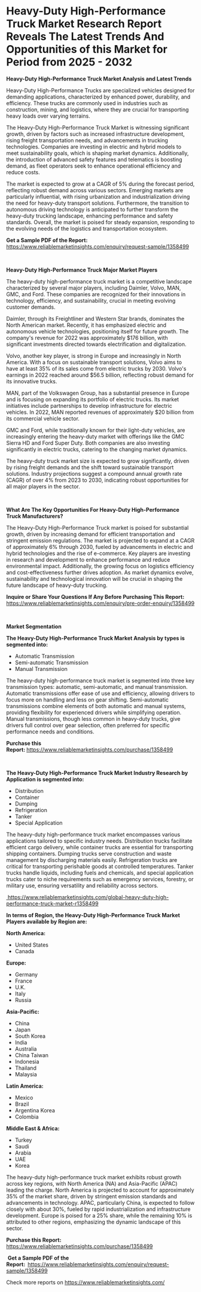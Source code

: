 <p><h1>Heavy-Duty High-Performance Truck Market Research Report Reveals The Latest Trends And Opportunities of this Market for Period from 2025 - 2032</h1></p><p><strong>Heavy-Duty High-Performance Truck Market Analysis and Latest Trends</strong></p>
<p><p>Heavy-Duty High-Performance Trucks are specialized vehicles designed for demanding applications, characterized by enhanced power, durability, and efficiency. These trucks are commonly used in industries such as construction, mining, and logistics, where they are crucial for transporting heavy loads over varying terrains. </p><p>The Heavy-Duty High-Performance Truck Market is witnessing significant growth, driven by factors such as increased infrastructure development, rising freight transportation needs, and advancements in trucking technologies. Companies are investing in electric and hybrid models to meet sustainability goals, which is shaping market dynamics. Additionally, the introduction of advanced safety features and telematics is boosting demand, as fleet operators seek to enhance operational efficiency and reduce costs.</p><p>The market is expected to grow at a CAGR of 5% during the forecast period, reflecting robust demand across various sectors. Emerging markets are particularly influential, with rising urbanization and industrialization driving the need for heavy-duty transport solutions. Furthermore, the transition to autonomous driving technology is anticipated to further transform the heavy-duty trucking landscape, enhancing performance and safety standards. Overall, the market is poised for steady expansion, responding to the evolving needs of the logistics and transportation ecosystem.</p></p>
<p><strong>Get a Sample PDF of the Report:&nbsp;</strong> <a href="https://www.reliablemarketinsights.com/enquiry/request-sample/1358499?utm_campaign=3270&utm_medium=2&utm_source=Github&utm_content=ia&utm_term=22032025&utm_id=heavy-duty-high-performance-truck">https://www.reliablemarketinsights.com/enquiry/request-sample/1358499</a></p>
<p>&nbsp;</p>
<p><strong>Heavy-Duty High-Performance Truck Major Market Players</strong></p>
<p><p>The heavy-duty high-performance truck market is a competitive landscape characterized by several major players, including Daimler, Volvo, MAN, GMC, and Ford. These companies are recognized for their innovations in technology, efficiency, and sustainability, crucial in meeting evolving customer demands.</p><p>Daimler, through its Freightliner and Western Star brands, dominates the North American market. Recently, it has emphasized electric and autonomous vehicle technologies, positioning itself for future growth. The company's revenue for 2022 was approximately $176 billion, with significant investments directed towards electrification and digitalization.</p><p>Volvo, another key player, is strong in Europe and increasingly in North America. With a focus on sustainable transport solutions, Volvo aims to have at least 35% of its sales come from electric trucks by 2030. Volvo's earnings in 2022 reached around $56.5 billion, reflecting robust demand for its innovative trucks. </p><p>MAN, part of the Volkswagen Group, has a substantial presence in Europe and is focusing on expanding its portfolio of electric trucks. Its market initiatives include partnerships to develop infrastructure for electric vehicles. In 2022, MAN reported revenues of approximately $20 billion from its commercial vehicle sector.</p><p>GMC and Ford, while traditionally known for their light-duty vehicles, are increasingly entering the heavy-duty market with offerings like the GMC Sierra HD and Ford Super Duty. Both companies are also investing significantly in electric trucks, catering to the changing market dynamics.</p><p>The heavy-duty truck market size is expected to grow significantly, driven by rising freight demands and the shift toward sustainable transport solutions. Industry projections suggest a compound annual growth rate (CAGR) of over 4% from 2023 to 2030, indicating robust opportunities for all major players in the sector.</p></p>
<p>&nbsp;</p>
<p><strong>What Are The Key Opportunities For Heavy-Duty High-Performance Truck Manufacturers?</strong></p>
<p><p>The Heavy-Duty High-Performance Truck market is poised for substantial growth, driven by increasing demand for efficient transportation and stringent emission regulations. The market is projected to expand at a CAGR of approximately 6% through 2030, fueled by advancements in electric and hybrid technologies and the rise of e-commerce. Key players are investing in research and development to enhance performance and reduce environmental impact. Additionally, the growing focus on logistics efficiency and cost-effectiveness further drives adoption. As market dynamics evolve, sustainability and technological innovation will be crucial in shaping the future landscape of heavy-duty trucking.</p></p>
<p><strong>Inquire or Share Your Questions If Any Before Purchasing This Report:</strong> <a href="https://www.reliablemarketinsights.com/enquiry/pre-order-enquiry/1358499?utm_campaign=3270&utm_medium=2&utm_source=Github&utm_content=ia&utm_term=22032025&utm_id=heavy-duty-high-performance-truck">https://www.reliablemarketinsights.com/enquiry/pre-order-enquiry/1358499</a></p>
<p>&nbsp;</p>
<p><strong>Market Segmentation</strong></p>
<p><strong>The Heavy-Duty High-Performance Truck Market Analysis by types is segmented into:</strong></p>
<p><ul><li>Automatic Transmission</li><li>Semi-automatic Transmission</li><li>Manual Transmission</li></ul></p>
<p><p>The heavy-duty high-performance truck market is segmented into three key transmission types: automatic, semi-automatic, and manual transmission. Automatic transmissions offer ease of use and efficiency, allowing drivers to focus more on handling and less on gear shifting. Semi-automatic transmissions combine elements of both automatic and manual systems, providing flexibility for experienced drivers while simplifying operation. Manual transmissions, though less common in heavy-duty trucks, give drivers full control over gear selection, often preferred for specific performance needs and conditions.</p></p>
<p><strong>Purchase this Report:&nbsp;</strong><a href="https://www.reliablemarketinsights.com/purchase/1358499?utm_campaign=3270&utm_medium=2&utm_source=Github&utm_content=ia&utm_term=22032025&utm_id=heavy-duty-high-performance-truck">https://www.reliablemarketinsights.com/purchase/1358499</a></p>
<p>&nbsp;</p>
<p><strong>The Heavy-Duty High-Performance Truck Market Industry Research by Application is segmented into:</strong></p>
<p><ul><li>Distribution</li><li>Container</li><li>Dumping</li><li>Refrigeration</li><li>Tanker</li><li>Special Application</li></ul></p>
<p><p>The heavy-duty high-performance truck market encompasses various applications tailored to specific industry needs. Distribution trucks facilitate efficient cargo delivery, while container trucks are essential for transporting shipping containers. Dumping trucks serve construction and waste management by discharging materials easily. Refrigeration trucks are critical for transporting perishable goods at controlled temperatures. Tanker trucks handle liquids, including fuels and chemicals, and special application trucks cater to niche requirements such as emergency services, forestry, or military use, ensuring versatility and reliability across sectors.</p></p>
<p><a href="https://www.reliablemarketinsights.com/global-heavy-duty-high-performance-truck-market-r1358499?utm_campaign=3270&utm_medium=2&utm_source=Github&utm_content=ia&utm_term=22032025&utm_id=heavy-duty-high-performance-truck">&nbsp;https://www.reliablemarketinsights.com/global-heavy-duty-high-performance-truck-market-r1358499</a></p>
<p><strong>In terms of Region, the Heavy-Duty High-Performance Truck Market Players available by Region are:</strong></p>
<p>
    <p> <strong> North America: </strong>
        <ul>
            <li>United States</li>
            <li>Canada</li>
        </ul>
        </p> 
    <p> <strong> Europe: </strong>
        <ul>
            <li>Germany</li>
            <li>France</li>
            <li>U.K.</li>
            <li>Italy</li>
            <li>Russia</li>
        </ul>
        </p> 
    <p> <strong> Asia-Pacific: </strong>
        <ul>
            <li>China</li>
            <li>Japan</li>
            <li>South Korea</li>
            <li>India</li>
            <li>Australia</li>
            <li>China Taiwan</li>
            <li>Indonesia</li>
            <li>Thailand</li>
            <li>Malaysia</li>
        </ul>
        </p> 
    <p> <strong> Latin America: </strong>
        <ul>
            <li>Mexico</li>
            <li>Brazil</li>
            <li>Argentina Korea</li>
            <li>Colombia</li>
        </ul>
        </p> 
    <p> <strong> Middle East & Africa: </strong>
        <ul>
            <li>Turkey</li>
            <li>Saudi</li>
            <li>Arabia</li>
            <li>UAE</li>
            <li>Korea</li>
        </ul>
    </p>
    </p>
<p><p>The heavy-duty high-performance truck market exhibits robust growth across key regions, with North America (NA) and Asia-Pacific (APAC) leading the charge. North America is projected to account for approximately 35% of the market share, driven by stringent emission standards and advancements in technology. APAC, particularly China, is expected to follow closely with about 30%, fueled by rapid industrialization and infrastructure development. Europe is poised for a 25% share, while the remaining 10% is attributed to other regions, emphasizing the dynamic landscape of this sector.</p></p>
<p><strong>Purchase this Report: </strong><a href="https://www.reliablemarketinsights.com/purchase/1358499?utm_campaign=3270&utm_medium=2&utm_source=Github&utm_content=ia&utm_term=22032025&utm_id=heavy-duty-high-performance-truck">https://www.reliablemarketinsights.com/purchase/1358499</a></p>
<p>&nbsp;<strong>Get a Sample PDF of the Report:&nbsp;&nbsp;</strong><a href="https://www.reliablemarketinsights.com/enquiry/request-sample/1358499?utm_campaign=3270&utm_medium=2&utm_source=Github&utm_content=ia&utm_term=22032025&utm_id=heavy-duty-high-performance-truck">https://www.reliablemarketinsights.com/enquiry/request-sample/1358499</a></p>
<p><strong></strong></p>
<p>Check more reports on <a href="https://www.reliablemarketinsights.com/?utm_campaign=3270&utm_medium=2&utm_source=Github&utm_content=ia&utm_term=22032025&utm_id=heavy-duty-high-performance-truck">https://www.reliablemarketinsights.com/</a></p>
